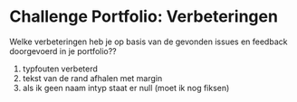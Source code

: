 # Challenge Portfolio: Verbeteringen

Welke verbeteringen heb je op basis van de gevonden issues en feedback doorgevoerd in je portfolio??

1. typfouten verbeterd
2. tekst van de rand afhalen met margin
3. als ik geen naam intyp staat er null (moet ik nog fiksen)